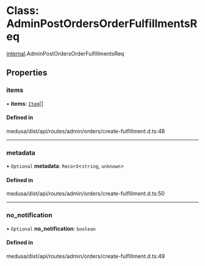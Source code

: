 # Class: AdminPostOrdersOrderFulfillmentsReq

[internal](../modules/internal-12.md).AdminPostOrdersOrderFulfillmentsReq

## Properties

### items

• **items**: [`Item`](internal-12.Item.md)[]

#### Defined in

medusa/dist/api/routes/admin/orders/create-fulfillment.d.ts:48

___

### metadata

• `Optional` **metadata**: `Record`<`string`, `unknown`\>

#### Defined in

medusa/dist/api/routes/admin/orders/create-fulfillment.d.ts:50

___

### no\_notification

• `Optional` **no\_notification**: `boolean`

#### Defined in

medusa/dist/api/routes/admin/orders/create-fulfillment.d.ts:49
